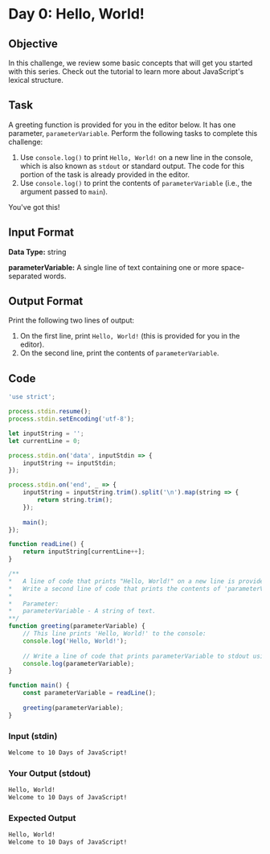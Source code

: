 # Day 0: Hello, World!

## Objective
In this challenge, we review some basic concepts that will get you started with this series. Check out the tutorial to learn more about JavaScript's lexical structure.

## Task
A greeting function is provided for you in the editor below. It has one parameter, `parameterVariable`. Perform the following tasks to complete this challenge:
1. Use `console.log()` to print `Hello, World!` on a new line in the console, which is also known as `stdout` or standard output. The code for this portion of the task is already provided in the editor.
2. Use `console.log()` to print the contents of `parameterVariable` (i.e., the argument passed to `main`).

You've got this!

## Input Format
**Data Type:** string

**parameterVariable:** A single line of text containing one or more space-separated words.

## Output Format
Print the following two lines of output:
1. On the first line, print `Hello, World!` (this is provided for you in the editor).
2. On the second line, print the contents of `parameterVariable`.

## Code
```javascript
'use strict';

process.stdin.resume();
process.stdin.setEncoding('utf-8');

let inputString = '';
let currentLine = 0;

process.stdin.on('data', inputStdin => {
    inputString += inputStdin;
});

process.stdin.on('end', _ => {
    inputString = inputString.trim().split('\n').map(string => {
        return string.trim();
    });
    
    main();    
});

function readLine() {
    return inputString[currentLine++];
}

/**
*   A line of code that prints "Hello, World!" on a new line is provided in the editor. 
*   Write a second line of code that prints the contents of 'parameterVariable' on a new line.
*
*   Parameter:
*   parameterVariable - A string of text.
**/
function greeting(parameterVariable) {
    // This line prints 'Hello, World!' to the console:
    console.log('Hello, World!');
    
    // Write a line of code that prints parameterVariable to stdout using console.log:
    console.log(parameterVariable);
}

function main() {
    const parameterVariable = readLine();
    
    greeting(parameterVariable);
}
```

### Input (stdin)
```sh
Welcome to 10 Days of JavaScript!
```

### Your Output (stdout)
```sh
Hello, World!
Welcome to 10 Days of JavaScript!
```
### Expected Output
```sh
Hello, World!
Welcome to 10 Days of JavaScript!
```
